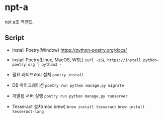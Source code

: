 # npt-a
npt a조 백엔드

## Script

- Install Poetry(Window)
    https://python-poetry.org/docs/
- Install Poetry(Linux, MacOS, WSL)
    `curl -sSL https://install.python-poetry.org | python3 -`

- 필요 라이브러리 설치
    `poetry install`

- DB 마이그레이션
    `poetry run python manage.py migrate`

- 개발용 서버 실행
    `poetry run python manage.py runserver`

- Tesseract 설치(mac brew)
    `brew install tesseract`
    `brew install tesseract-lang`
    